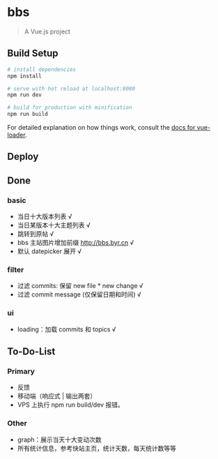 # bbs

> A Vue.js project

## Build Setup

``` bash
# install dependencies
npm install

# serve with hot reload at localhost:8080
npm run dev

# build for production with minification
npm run build
```

For detailed explanation on how things work, consult the [docs for vue-loader](http://vuejs.github.io/vue-loader).

## Deploy

## Done

### basic

- 当日十大版本列表 √
- 当日某版本十大主题列表 √
- 跳转到原帖 √
- bbs 主站图片增加前缀 http://bbs.byr.cn √
- 默认 datepicker 展开 √

### filter

- 过滤 commits: 保留 new file * new change √
- 过滤 commit message (仅保留日期和时间) √

### ui

- loading：加载 commits 和 topics √

## To-Do-List

### Primary

- 反馈
- 移动端（响应式 | 输出两套）
- VPS 上执行 npm run build/dev 报错。

### Other

- graph：展示当天十大变动次数
- 所有统计信息，参考快站主页，统计天数，每天统计数等等
